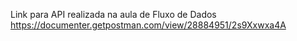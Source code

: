 Link para API realizada na aula de Fluxo de Dados 
https://documenter.getpostman.com/view/28884951/2s9Xxwxa4A